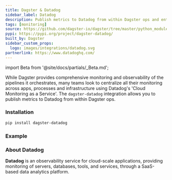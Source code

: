 ```yaml
---
title: Dagster & Datadog
sidebar_label: Datadog
description: Publish metrics to Datadog from within Dagster ops and entralize your monitoring metrics.
tags: [monitoring]
source: https://github.com/dagster-io/dagster/tree/master/python_modules/libraries/dagster-datadog
pypi: https://pypi.org/project/dagster-datadog/
built_by: Dagster
sidebar_custom_props:
  logo: images/integrations/datadog.svg
partnerlink: https://www.datadoghq.com/
---
```


import Beta from '@site/docs/partials/\_Beta.md';

<Beta />

While Dagster provides comprehensive monitoring and observability of the pipelines it orchestrates, many teams look to centralize all their monitoring across apps, processes and infrastructure using Datadog's 'Cloud Monitoring as a Service'. The `dagster-datadog` integration allows you to publish metrics to Datadog from within Dagster ops.

### Installation

```bash
pip install dagster-datadog
```

### Example

<CodeExample path="docs_snippets/docs_snippets/integrations/datadog.py" language="python" />

### About Datadog

**Datadog** is an observability service for cloud-scale applications, providing monitoring of servers, databases, tools, and services, through a SaaS-based data analytics platform.
